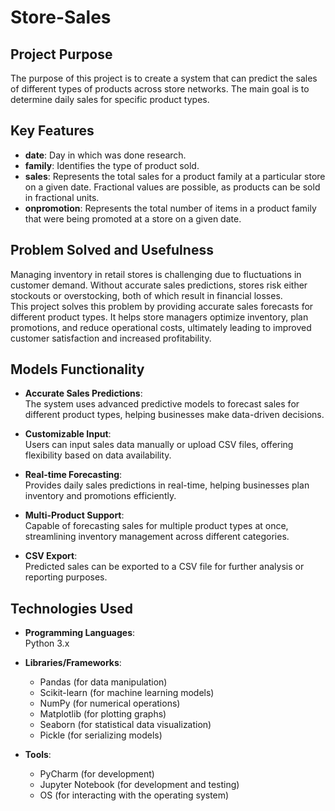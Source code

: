 
# Store-Sales

## Project Purpose
The purpose of this project is to create a system that can predict the sales of different types of products across store networks. The main goal is to determine daily sales for specific product types.

## Key Features
- **date**: Day in which was done research.
- **family**: Identifies the type of product sold.
- **sales**: Represents the total sales for a product family at a particular store on a given date. Fractional values are possible, as products can be sold in fractional units.
- **onpromotion**: Represents the total number of items in a product family that were being promoted at a store on a given date.

## Problem Solved and Usefulness
Managing inventory in retail stores is challenging due to fluctuations in customer demand. Without accurate sales predictions, stores risk either stockouts or overstocking, both of which result in financial losses.  
This project solves this problem by providing accurate sales forecasts for different product types. It helps store managers optimize inventory, plan promotions, and reduce operational costs, ultimately leading to improved customer satisfaction and increased profitability.

## Models Functionality
- **Accurate Sales Predictions**:  
  The system uses advanced predictive models to forecast sales for different product types, helping businesses make data-driven decisions.
  
- **Customizable Input**:  
  Users can input sales data manually or upload CSV files, offering flexibility based on data availability.

- **Real-time Forecasting**:  
  Provides daily sales predictions in real-time, helping businesses plan inventory and promotions efficiently.

- **Multi-Product Support**:  
  Capable of forecasting sales for multiple product types at once, streamlining inventory management across different categories.

- **CSV Export**:  
  Predicted sales can be exported to a CSV file for further analysis or reporting purposes.

## Technologies Used
- **Programming Languages**:  
  Python 3.x

- **Libraries/Frameworks**:  
  - Pandas (for data manipulation)  
  - Scikit-learn (for machine learning models)  
  - NumPy (for numerical operations)  
  - Matplotlib (for plotting graphs)  
  - Seaborn (for statistical data visualization)  
  - Pickle (for serializing models)

- **Tools**:  
  - PyCharm (for development)  
  - Jupyter Notebook (for development and testing)
  - OS (for interacting with the operating system)
